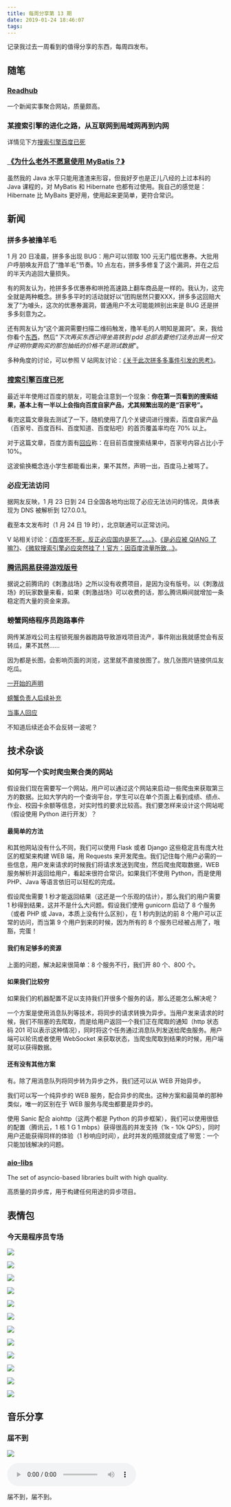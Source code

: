 ```yaml
---
title: 每周分享第 13 期
date: 2019-01-24 18:46:07
tags:
---
```


记录我过去一周看到的值得分享的东西，每周四发布。

<!--more-->

## 随笔

### [Readhub](https://readhub.cn/topics)

一个新闻实事聚合网站，质量颇高。

### 某搜索引擎的进化之路，从互联网到局域网再到内网

详情见下方[搜索引擎百度已死](#搜索引擎百度已死)

### [《为什么老外不愿意使用 MyBatis？》](https://www.tuicool.com/articles/IfEZNvM)

虽然我的 Java 水平只能用渣渣来形容，但我好歹也是正儿八经的上过本科的 Java 课程的，对 MyBatis 和 Hibernate 也都有过使用。我自己的感觉是： Hibernate 比 MyBaits 更好用，使用起来更简单，更符合常识。

## 新闻

### 拼多多被撸羊毛

1 月 20 日凌晨，拼多多出现 BUG：用户可以领取 100 元无门槛优惠券。大批用户呼朋唤友开启了“撸羊毛”节奏。10 点左右，拼多多修复了这个漏洞，并在之后的半天内追回大量损失。

有的网友认为，抢拼多多优惠券和哄抢高速路上翻车商品是一样的。我认为，这完全就是两种概念。拼多多平时的活动就好以“团购居然只要XXX，拼多多这回赔大发了”为噱头，这次的优惠券漏洞，普通用户不太可能能辨别出来是 BUG 还是拼多多刻意为之。

还有网友认为“这个漏洞需要扫描二维码触发，撸羊毛的人明知是漏洞”。来，我给你看个[东西](https://steamcn.com/forum.php?mod=viewthread&tid=459308&page=5#pid8314820)，然后“*下次再买东西记得坐高铁到 pdd 总部去要他们法务出具一份文件证明你要购买的那包抽纸的价格不是测试数据*”。

多种角度的讨论，可以参照 V 站网友讨论：[《关于此次拼多多事件引发的思考》](https://www.v2ex.com/t/528939)。

### [搜索引擎百度已死](https://mp.weixin.qq.com/s/OL-WcP0LgGktNgL5yd1hiQ)

最近半年使用过百度的朋友，可能会注意到一个现象：**你在第一页看到的搜索结果，基本上有一半以上会指向百度自家产品，尤其频繁出现的是“百家号”。**

看完这篇文章我去测试了一下，随机使用了几个关键词进行搜索，百度自家产品（百家号、百度百科、百度知道、百度贴吧）的首页覆盖率均在 70% 以上。

对于这篇文章，百度方面有[回应](https://www.guancha.cn/ChanJing/2019_01_23_487916.shtml)称：在目前百度搜索结果中，百家号内容占比小于 10%。

这波偷换概念连小学生都能看出来，果不其然，声明一出，百度马上被骂了。

### 必应无法访问

据网友反映，1 月 23 日到 24 日全国各地均出现了必应无法访问的情况，具体表现为 DNS 被解析到 127.0.0.1。

截至本文发布时（1 月 24 日 19 时），北京联通可以正常访问。

V 站相关讨论：[《百度死不死，反正必应国内是死了。。。》](https://pagespeed.v2ex.com/t/530056)、[《是必应被 QIANG 了嘛?》](https://jiasule.v2ex.com/t/529963)、[《微软搜索引擎必应突然挂了！官方：因百度流量所致...》](https://jiasule.v2ex.com/t/530149)。

### [腾讯网易获得游戏版号](https://tech.sina.cn/i/gn/2019-01-24/detail-ihrfqzka0659660.d.html?from=wap)

据说之前腾讯的《刺激战场》之所以没有收费项目，是因为没有版号。以《刺激战场》的玩家数量来看，如果《刺激战场》可以收费的话，那么腾讯瞬间就增加一条稳定而大量的资金来源。

### 螃蟹网络程序员跑路事件

网传某游戏公司主程锁死服务器跑路导致游戏项目流产，事件刚出我就感觉会有反转瓜，果不其然……

因为都是长图，会影响页面的浏览，这里就不直接放图了。放几张图片链接供瓜友吃瓜。

[一开始的声明](/weekly13/v2-8fa2ca53a8516ca582c0605e78a9d5f0_r.jpg)

[螃蟹负责人后续补充](/weekly13/v2-780780593de9ff04394602a49a41069d_r.jpg)

[当事人回应](/weekly13/keMJi9.jpg)

不知道后续还会不会反转一波呢？

## 技术杂谈

### 如何写一个实时爬虫聚合类的网站

假设我们现在需要写一个网站，用户可以通过这个网站来启动一些爬虫来获取第三方的数据。比如大学内的一个查询平台，学生可以在单个页面上看到成绩、绩点、作业、校园卡余额等信息，对实时性的要求比较高。我们要怎样来设计这个网站呢（假设使用 Python 进行开发）？

#### 最简单的方法

和其他网站没有什么不同，我们可以使用 Flask 或者 Django 这些稳定且有庞大社区的框架来构建 WEB 端，用 Requests 来开发爬虫。我们记住每个用户必需的一些信息，用户发来请求的时候我们将请求发送到爬虫，然后爬虫爬取数据，WEB 服务解析并返回给用户，看起来很符合常识。如果我们不使用 Python，而是使用 PHP、Java 等语言依旧可以轻松的完成。

假设爬虫需要 1 秒才能返回结果（这还是一个乐观的估计），那么我们的用户需要 1 秒得到结果，这并不是什么大问题。假设我们使用 gunicorn 启动了 8 个服务（或者 PHP 或 Java，本质上没有什么区别），在 1 秒内到达的前 8 个用户可以正常的访问，而当第 9 个用户到来的时候，因为所有的 8 个服务已经被占用了，哦豁，完蛋！

#### 我们有足够多的资源

上面的问题，解决起来很简单：8 个服务不行，我们开 80 个、800 个。

#### 如果我们比较穷

如果我们的机器配置不足以支持我们开很多个服务的话，那么还能怎么解决呢？

一个方案是使用消息队列等技术，将同步的请求转换为异步。当用户发来请求的时候，我们不阻塞的去爬取，而是给用户返回一个我们正在爬取的通知（http 状态码 201 可以表示这种情况），同时将这个任务通过消息队列发送给爬虫服务。用户端可以轮讯或者使用 WebSocket 来获取状态，当爬虫爬取到结果的时候，用户端就可以获得数据。

#### 还有没有其他方案

有。除了用消息队列将同步转为异步之外，我们还可以从 WEB 开始异步。

我们可以写一个纯异步的 WEB 服务，配合异步的爬虫。这种方案和最简单的那种类似，唯一的区别在于 WEB 服务与爬虫都要是异步的。

使用 Sanic 配合 aiohttp（这两个都是 Python 的异步框架），我们可以使用很低的配置（腾讯云，1 核 1 G 1 mbps）获得很高的并发支持（1k - 10k QPS），同时用户还能获得同样的体验（1 秒响应时间），此时并发的瓶颈就变成了带宽：一个只能加钱解决的问题。

### [aio-libs](https://github.com/aio-libs)

The set of asyncio-based libraries built with high quality.

高质量的异步库，用于构建任何用途的异步项目。

## 表情包

### 今天是程序员专场

![](/weekly13/6d0afd0e7bec54e7b4dc47e3bf389b504ec26ad4.gif)

![](/weekly13/-3fb53ebe485fcf0d.jpg)

![](/weekly13/-9ad49aa5a89dae7.jpg)

![](/weekly13/-13da507b23e7cc08.jpg)

![](/weekly13/-19ca9ace259726fe.png)

![](/weekly13/-79e3ea3f387b9729.jpg)

![](/weekly13/-17262fb517c0f278.png)

![](/weekly13/-31522b5a02f6650d.jpg)

![](/weekly13/5c209686764351f5.jpg)

![](/weekly13/253f3bc3dd21ec2e.jpg)

![](/weekly13/58148e7efeada683.jpg)

![](/weekly13/1542421886676.jpeg)

## 音乐分享

### 届不到

![](/weekly13/届不到.jpg)

<audio src="/weekly13/届かない恋.m4a" controls="controls">
Your browser does not support the audio tag.
</audio>

届不到，届不到。
